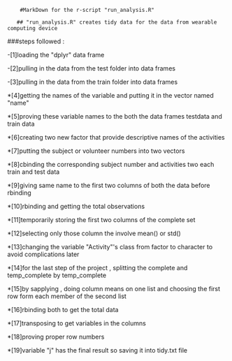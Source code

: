          
		#MarkDown for the r-script "run_analysis.R"

       ## "run_analysis.R" creates tidy data for the data from wearable computing device


###steps followed :		

-[1]loading the "dplyr" data frame 

-[2]pulling in the data from the test folder into data frames

-[3]pulling in the data from the train folder into data frames

*[4]getting the names of the variable and putting it in the vector named "name"

*[5]proving these variable names to the both the data frames testdata and train data

*[6]creating two new factor that provide descriptive names of the activities

*[7]putting the subject or volunteer numbers into two vectors

*[8]cbinding the corresponding subject number and activities two each train and test data

*[9]giving same name to the first two columns of both the data before rbinding 

*[10]rbinding and getting the total observations

*[11]temporarily storing the first two columns of the complete set

*[12]selecting only those column the involve mean() or std()

*[13]changing the variable "Activity"'s class from factor to character to avoid complications later
 
*[14]for the last step of the project , splitting the complete and temp_complete by temp_complete

*[15]by sapplying , doing column means on one list and choosing the first row form each member of the second list
  
*[16]rbinding both to get the total data 

*[17]transposing to get variables in the columns 

*[18]proving proper row numbers 

*[19]variable "j" has the final result so saving it into tidy.txt file 
